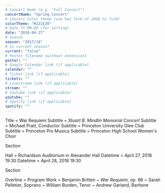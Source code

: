 ```yaml
---
# Concert Name (e.g. "Fall Concert")
concertName: "Spring Concert"
# Concert Color theme (use hex form of sRGB to find)
colorTheme: "#221E20"
# Date YY-MM-DD (for sorting)
date: "2018-04-27"
# Season
season: "2017/18"
# Is current season?
current: "false"
# Poster filename (without extension)
poster: ""
# Google Calendar link (if applicable)
calendar: ""
# Ticket link (if applicable)
tickets: ""
# Livestream link (if applicable)
stream: ""
# Youtube link (if applicable)
youtube: ""
# Spotify link (if applicable)
spotify: ""
---
```

Title = War Requiem
Subtitle = *Stuart B. Mindlin Memorial Concert*
Subtitle = Michael Pratt, Conductor
Subtitle = Princeton University Glee Club
Subtitle = Princeton Pro Musica
Subtitle = Princeton High School Women's Choir

Section

Hall = Richardson Auditorium in Alexander Hall
Datetime = April 27, 2018 19:30
Datetime = April 28, 2018 19:30

Section

Overline = Program
Work = Benjamin Britten ~ *War Requiem*, op. 66 ~ Sarah Pelletier, Soprano ~ William Burden, Tenor ~ Andrew Garland, Baritone
